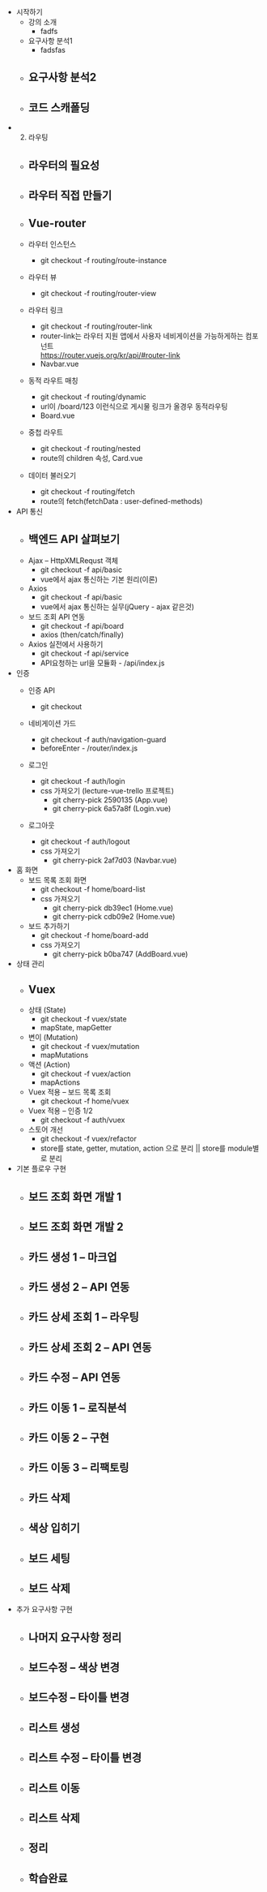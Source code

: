 
- 시작하기
  - 강의 소개
    - fadfs
  - 요구사항 분석1
    - fadsfas
  - 요구사항 분석2
    - 
  - 코드 스캐폴딩
    - 
- 2. 라우팅
  - 라우터의 필요성
    - 
  - 라우터 직접 만들기
    - 
  - Vue-router
    - 
  - 라우터 인스턴스
    - git checkout -f routing/route-instance
  - 라우터 뷰
    - git checkout -f routing/router-view
  - 라우터 링크
    - git checkout -f routing/router-link
    - router-link는 라우터 지원 앱에서 사용자 네비게이션을 가능하게하는 컴포넌트<br>
    https://router.vuejs.org/kr/api/#router-link
    - Navbar.vue
    
  - 동적 라우트 매칭
    - git checkout -f routing/dynamic
    - url이 /board/123 이런식으로 게시물 링크가 올경우 동적라우팅
    - Board.vue
  - 중첩 라우트
    - git checkout -f routing/nested
    - route의 children 속성, Card.vue
  - 데이터 불러오기
    - git checkout -f routing/fetch
    - route의 fetch(fetchData : user-defined-methods)
- API 통신
  - 백엔드 API 살펴보기
    - 
  - Ajax – HttpXMLRequst 객체
    - git checkout -f api/basic
    - vue에서 ajax 통신하는 기본 원리(이론)
  - Axios
    - git checkout -f api/basic
    - vue에서 ajax 통신하는 실무(jQuery - ajax 같은것)
  - 보드 조회 API 연동
    - git checkout -f api/board
    - axios (then/catch/finally)
  - Axios 실전에서 사용하기
    - git checkout -f api/service
    - API요청하는 url을 모듈화 - /api/index.js
- 인증
  - 인증 API
    - git checkout
  - 네비게이션 가드
    - git checkout -f auth/navigation-guard
    - beforeEnter - /router/index.js
  - 로그인
    - git checkout -f auth/login
    - css 가져오기 (lecture-vue-trello 프로젝트)
      - git cherry-pick 2590135         (App.vue)
      - git cherry-pick 6a57a8f         (Login.vue)
      
  - 로그아웃
    - git checkout -f auth/logout
    - css 가져오기
      - git cherry-pick 2af7d03         (Navbar.vue)
- 홈 화면
  - 보드 목록 조회 화면
    - git checkout -f home/board-list
    - css 가져오기
      - git cherry-pick db39ec1         (Home.vue)
      - git cherry-pick cdb09e2         (Home.vue)
  - 보드 추가하기
    - git checkout -f home/board-add
    - css 가져오기
      - git cherry-pick b0ba747         (AddBoard.vue)
- 상태 관리
  - Vuex
    - 
  - 상태 (State)
    - git checkout -f vuex/state
    - mapState, mapGetter
  - 변이 (Mutation)
    - git checkout -f vuex/mutation
    - mapMutations
  - 액션 (Action)
    - git checkout -f vuex/action
    - mapActions
  - Vuex 적용 – 보드 목록 조회
    - git checkout -f home/vuex
  - Vuex 적용 – 인증 1/2
    - git checkout -f auth/vuex
  - 스토어 개선
    - git checkout -f vuex/refactor
    - store를 state, getter, mutation, action 으로 분리
    || store를 module별로 분리
- 기본 플로우 구현
  - 보드 조회 화면 개발 1
    - 
  - 보드 조회 화면 개발 2
    - 
  - 카드 생성 1 – 마크업
    - 
  - 카드 생성 2 – API 연동
    - 
  - 카드 상세 조회 1 – 라우팅
    - 
  - 카드 상세 조회 2 – API 연동
    - 
  - 카드 수정 – API 연동
    - 
  - 카드 이동 1 – 로직분석
    - 
  - 카드 이동 2 – 구현
    - 
  - 카드 이동 3 – 리팩토링
    - 
  - 카드 삭제
    - 
  - 색상 입히기
    - 
  - 보드 세팅
    - 
  - 보드 삭제
    - 
- 추가 요구사항 구현
  - 나머지 요구사항 정리
    - 
  - 보드수정 – 색상 변경
    - 
  - 보드수정 – 타이틀 변경
    - 
  - 리스트 생성
    - 
  - 리스트 수정 – 타이틀 변경
    - 
  - 리스트 이동
    - 
  - 리스트 삭제
    - 
  - 정리
    - 
  - 학습완료
    - 